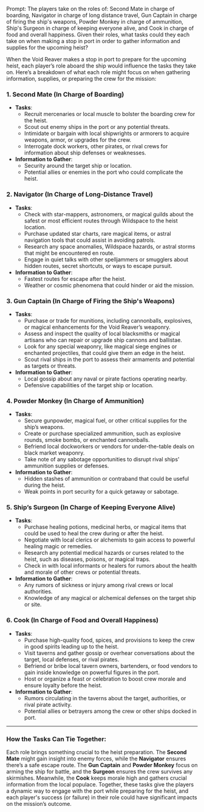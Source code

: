 Prompt: The players take on the roles of: Second Mate in charge of boarding, Navigator in charge of long distance travel, Gun Captain in charge of firing the ship's weapons, Powder Monkey in charge of ammunition, Ship's Surgeon in charge of keeping everyone alive, and Cook in charge of food and overall happiness. Given their roles, what tasks could they each take on when making a stop in port in order to gather information and supplies for the upcoming heist?

When the Void Reaver makes a stop in port to prepare for the upcoming heist, each player’s role aboard the ship would influence the tasks they take on. Here’s a breakdown of what each role might focus on when gathering information, supplies, or preparing the crew for the mission:

### 1. **Second Mate (In Charge of Boarding)**
   - **Tasks**: 
     - Recruit mercenaries or local muscle to bolster the boarding crew for the heist.
     - Scout out enemy ships in the port or any potential threats.
     - Intimidate or bargain with local shipwrights or armorers to acquire weapons, armor, or upgrades for the crew.
     - Interrogate dock workers, other pirates, or rival crews for information about ship defenses or weaknesses.
   - **Information to Gather**:
     - Security around the target ship or location.
     - Potential allies or enemies in the port who could complicate the heist.
   
### 2. **Navigator (In Charge of Long-Distance Travel)**
   - **Tasks**: 
     - Check with star-mappers, astronomers, or magical guilds about the safest or most efficient routes through Wildspace to the heist location.
     - Purchase updated star charts, rare magical items, or astral navigation tools that could assist in avoiding patrols.
     - Research any space anomalies, Wildspace hazards, or astral storms that might be encountered en route.
     - Engage in quiet talks with other spelljammers or smugglers about hidden routes, secret shortcuts, or ways to escape pursuit.
   - **Information to Gather**:
     - Fastest routes for escape after the heist.
     - Weather or cosmic phenomena that could hinder or aid the mission.

### 3. **Gun Captain (In Charge of Firing the Ship's Weapons)**
   - **Tasks**:
     - Purchase or trade for munitions, including cannonballs, explosives, or magical enhancements for the Void Reaver’s weaponry.
     - Assess and inspect the quality of local blacksmiths or magical artisans who can repair or upgrade ship cannons and ballistae.
     - Look for any special weaponry, like magical siege engines or enchanted projectiles, that could give them an edge in the heist.
     - Scout rival ships in the port to assess their armaments and potential as targets or threats.
   - **Information to Gather**:
     - Local gossip about any naval or pirate factions operating nearby.
     - Defensive capabilities of the target ship or location.

### 4. **Powder Monkey (In Charge of Ammunition)**
   - **Tasks**: 
     - Secure gunpowder, magical fuel, or other critical supplies for the ship’s weapons.
     - Create or purchase specialized ammunition, such as explosive rounds, smoke bombs, or enchanted cannonballs.
     - Befriend local dockworkers or vendors for under-the-table deals on black market weaponry.
     - Take note of any sabotage opportunities to disrupt rival ships' ammunition supplies or defenses.
   - **Information to Gather**:
     - Hidden stashes of ammunition or contraband that could be useful during the heist.
     - Weak points in port security for a quick getaway or sabotage.

### 5. **Ship’s Surgeon (In Charge of Keeping Everyone Alive)**
   - **Tasks**: 
     - Purchase healing potions, medicinal herbs, or magical items that could be used to heal the crew during or after the heist.
     - Negotiate with local clerics or alchemists to gain access to powerful healing magic or remedies.
     - Research any potential medical hazards or curses related to the heist, such as diseases, poisons, or magical traps.
     - Check in with local informants or healers for rumors about the health and morale of other crews or potential threats.
   - **Information to Gather**:
     - Any rumors of sickness or injury among rival crews or local authorities.
     - Knowledge of any magical or alchemical defenses on the target ship or site.

### 6. **Cook (In Charge of Food and Overall Happiness)**
   - **Tasks**: 
     - Purchase high-quality food, spices, and provisions to keep the crew in good spirits leading up to the heist.
     - Visit taverns and gather gossip or overhear conversations about the target, local defenses, or rival pirates.
     - Befriend or bribe local tavern owners, bartenders, or food vendors to gain inside knowledge on powerful figures in the port.
     - Host or organize a feast or celebration to boost crew morale and ensure loyalty before the heist.
   - **Information to Gather**:
     - Rumors circulating in the taverns about the target, authorities, or rival pirate activity.
     - Potential allies or betrayers among the crew or other ships docked in port.

---

### How the Tasks Can Tie Together:
Each role brings something crucial to the heist preparation. The **Second Mate** might gain insight into enemy forces, while the **Navigator** ensures there’s a safe escape route. The **Gun Captain** and **Powder Monkey** focus on arming the ship for battle, and the **Surgeon** ensures the crew survives any skirmishes. Meanwhile, the **Cook** keeps morale high and gathers crucial information from the local populace. Together, these tasks give the players a dynamic way to engage with the port while preparing for the heist, and each player's success (or failure) in their role could have significant impacts on the mission’s outcome.
